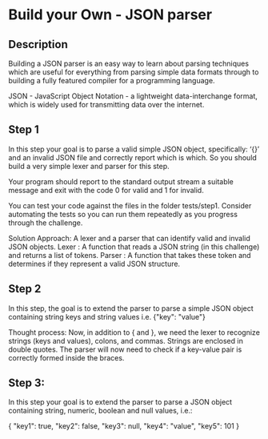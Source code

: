 # Build your Own - JSON parser

## Description

Building a JSON parser is an easy way to learn about parsing techniques which are useful for everything from parsing simple data formats through to building a fully featured compiler for a programming language.

JSON - JavaScript Object Notation - a lightweight data-interchange format, which is widely used for transmitting data over the internet.

## Step 1
In this step your goal is to parse a valid simple JSON object, specifically: ‘{}’ and an invalid JSON file and correctly report which is which. So you should build a very simple lexer and parser for this step.

Your program should report to the standard output stream a suitable message and exit with the code 0 for valid and 1 for invalid.

You can test your code against the files in the folder tests/step1. Consider automating the tests so you can run them repeatedly as you progress through the challenge.

Solution Approach:
A lexer and a parser that can identify valid and invalid JSON objects.
Lexer : A function that reads a JSON string (in this challenge) and returns a list of tokens.
Parser : A function that takes these token and determines if they represent a valid JSON structure.

## Step 2
In this step, the goal is to extend the parser to parse a simple JSON object containing string keys and string values i.e. {"key": "value"}

Thought process:
Now, in addition to { and }, we need the lexer to recognize strings (keys and values), colons, and commas. Strings are enclosed in double quotes.
The parser will now need to check if a key-value pair is correctly formed inside the braces.

## Step 3:
In this step your goal is to extend the parser to parse a JSON object containing string, numeric, boolean and null values, i.e.:

{
  "key1": true,
  "key2": false,
  "key3": null,
  "key4": "value",
  "key5": 101
}